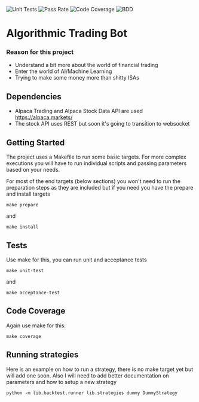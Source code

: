 ![Unit Tests](https://bitbucket.org/gr4ce/algo-trading/downloads/unit_test_count.svg)
![Pass Rate](https://bitbucket.org/gr4ce/algo-trading/downloads/pass_rate.svg)
![Code Coverage](https://bitbucket.org/gr4ce/algo-trading/downloads/code_coverage.svg)
![BDD](https://bitbucket.org/gr4ce/algo-trading/downloads/bdd_pass_rate.svg)

# Algorithmic Trading Bot #

### Reason for this project ###

* Understand a bit more about the world of financial trading
* Enter the world of AI/Machine Learning
* Trying to make some money more than shitty ISAs

## Dependencies ##

* Alpaca Trading and Alpaca Stock Data API are used https://alpaca.markets/
* The stock API uses REST but soon it's going to transition to websocket

## Getting Started ##

The project uses a Makefile to run some basic targets. For more complex executions you will
have to run individual scripts and passing parameters based on your needs.

For most of the end targets (below sections) you won't need to run the preparation steps as they are included but if you need you have the prepare and install targets

```
make prepare
```
and
```
make install
```

## Tests ##

Use make for this, you can run unit and acceptance tests
```
make unit-test
```
and
```
make acceptance-test
```

## Code Coverage ##
Again use make for this:
```
make coverage
```

## Running strategies ##

Here is an example on how to run a strategy, there is no make target yet but will add one soon. Also I will need to add better documentation on parameters and how to setup a new strategy
```
python -m lib.backtest.runner lib.strategies dummy DummyStrategy
```